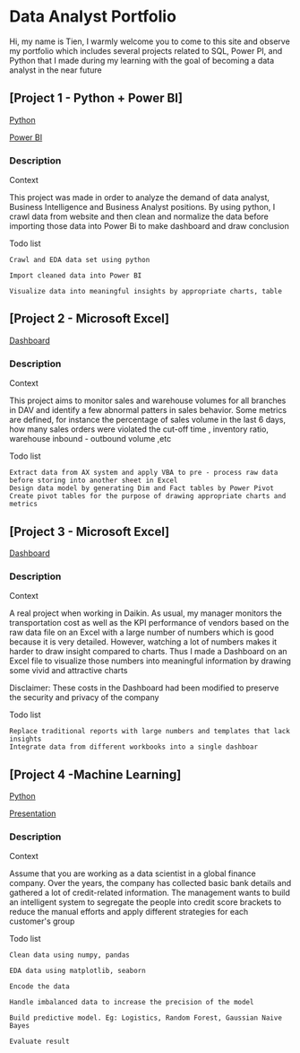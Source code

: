 # Data Analyst Portfolio
Hi, my name is Tien, I warmly welcome you to come to this site and observe my portfolio which includes several projects  related to SQL, Power PI, and Python that I made during my learning with the goal of becoming a data analyst in the near future 

## [Project 1 - Python + Power BI] 
[Python](https://github.com/minhtien221197/data-analyst-portfolio/blob/project-1/CRAWL%20AND%20PRE%20PROCESSING%20DATA%20FROM%20CAREERVIET%20WEBSITE.ipynb)

[Power BI](https://github.com/minhtien221197/data-analyst-portfolio/blob/project-1/JOB%20MARKET%20ANALYST.pbix)
### Description

Context

This project was made in order to analyze the demand of data analyst, Business Intelligence and Business Analyst positions. By using python, I crawl data from website and then clean and normalize the data before importing those data into Power Bi to make dashboard and draw conclusion

Todo list

    Crawl and EDA data set using python

    Import cleaned data into Power BI
  
    Visualize data into meaningful insights by appropriate charts, table

## [Project 2 - Microsoft Excel]
[Dashboard](https://github.com/minhtien221197/data-analyst-portfolio/blob/main/DASHBOARD%20MONITORING%20SALES%20VOLUME%20IN%20DAV%20-%20FY'24.xlsm)
### Description
Context

This project aims to monitor sales and warehouse volumes for all branches in DAV and identify a few abnormal patters in sales behavior. Some metrics are defined, for instance the percentage of sales volume in the last 6 days, how many sales orders were violated the cut-off time , inventory ratio, warehouse inbound  - outbound volume ,etc

Todo list

    Extract data from AX system and apply VBA to pre - process raw data before storing into another sheet in Excel
    Design data model by generating Dim and Fact tables by Power Pivot
    Create pivot tables for the purpose of drawing appropriate charts and metrics


## [Project 3 - Microsoft Excel]
[Dashboard](https://github.com/minhtien221197/data-analyst-portfolio/blob/main/Dashboard%20-%20DAV%20Transportation%20Cost.xlsm)
### Description
Context

A real project when working in Daikin. As usual, my manager monitors the transportation cost as well as the KPI performance of vendors based on the raw data file on an Excel with a large number of numbers which is good because it is very detailed. However, watching a lot of numbers makes it harder to draw insight compared to charts. Thus I made a Dashboard on an Excel file to visualize those numbers into meaningful information by drawing some vivid and attractive charts

Disclaimer: These costs in the Dashboard had been modified to preserve  the security and privacy of the company

Todo list

    Replace traditional reports with large numbers and templates that lack insights  
    Integrate data from different workbooks into a single dashboar


## [Project 4 -Machine Learning]
[Python](https://github.com/minhtien221197/data-analyst-portfolio/blob/main/CREDIT%20SCORE%20CLASSIFICATION%20(1).ipynb)

[Presentation](https://github.com/minhtien221197/data-analyst-portfolio/blob/main/CREDIT%20SCORE%20CLASSIFICATION.pptx)
### Description
Context

Assume that you are working as a data scientist in a global finance company. Over the years, the company has collected basic bank details and gathered a lot of credit-related information. The management wants to build an intelligent system to segregate the people into credit score brackets to reduce the manual efforts and apply different strategies for each customer's group


Todo list

    Clean data using numpy, pandas

    EDA data using matplotlib, seaborn

    Encode the data

    Handle imbalanced data to increase the precision of the model

    Build predictive model. Eg: Logistics, Random Forest, Gaussian Naive Bayes

    Evaluate result

